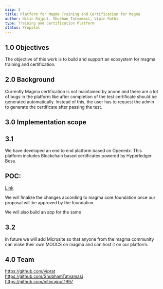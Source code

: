 ```yaml
---
miip: 3
title: Platform for Magma Training and Certification for Magma
author: Nitin Rajput, Shubham Tatvamasi, Vipin Rathi
type: Training and Certification Platform
status: Proposal
---
```


## 1.0 Objectives

The objective of this work is to build and support an ecosystem for magma training and certification. 


## 2.0 Background

Currently Magma certification is not maintained by anone and there are a lot of bugs in the platform like after completion of the test certificate should be generated automatically. Instead of this, the user has to request the admin to generate the certificate after passing the test.

## 3.0 Implementation scope
## 3.1

We have developed an end to end platform based on Openedx. This platform includes Blockchain based certificates powered by Hyperledger Besu.

## POC:

[Link](https://edx.magmaindia.org/)

We will finalize the changes according to magma core foundation once our proposal will be approved by the foundation.

We will also build an app for the same

## 3.2 

In future we will add Microsite so that anyone from the magma community can make their own MOOCS on magma and can host it on our platform.


## 4.0 Team

https://github.com/viprat <br />
https://github.com/ShubhamTatvamasi <br />
https://github.com/nitinrajput1997

